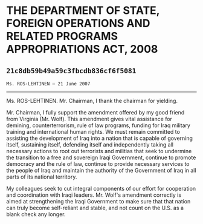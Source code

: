 # THE DEPARTMENT OF STATE, FOREIGN OPERATIONS AND RELATED PROGRAMS  APPROPRIATIONS ACT, 2008
## `21c8db59b49a59c3fbcdb836cf6f5081`
`Ms. ROS-LEHTINEN — 21 June 2007`

---


Ms. ROS-LEHTINEN. Mr. Chairman, I thank the chairman for yielding.

Mr. Chairman, I fully support the amendment offered by my good friend 
from Virginia (Mr. Wolf). This amendment gives vital assistance for 
demining, counterterrorism, rule of law programs, funding for Iraq 
military training and international human rights. We must remain 
committed to assisting the development of Iraq into a nation that is 
capable of governing itself, sustaining itself, defending itself and 
independently taking all necessary actions to root out terrorists and 
militias that seek to undermine the transition to a free and sovereign 
Iraqi Government, continue to promote democracy and the rule of law, 
continue to provide necessary services to the people of Iraq and 
maintain the authority of the Government of Iraq in all parts of its 
national territory.

My colleagues seek to cut integral components of our effort for 
cooperation and coordination with Iraqi leaders. Mr. Wolf's amendment 
correctly is aimed at strengthening the Iraqi Government to make sure 
that that nation can truly become self-reliant and stable, and not 
count on the U.S. as a blank check any longer.